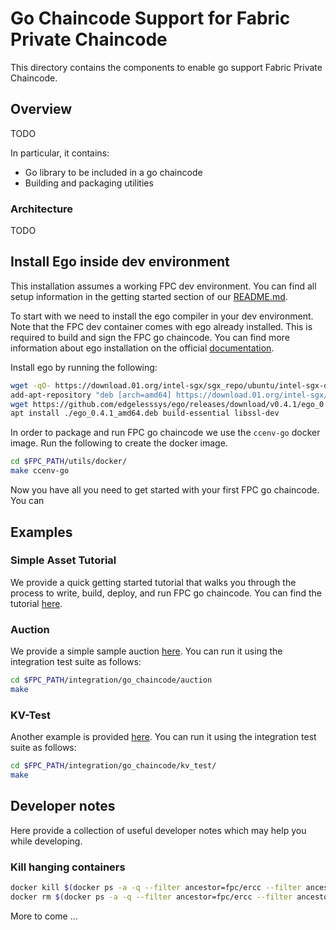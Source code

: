 <!---
Licensed under Creative Commons Attribution 4.0 International License
https://creativecommons.org/licenses/by/4.0/
--->
# Go Chaincode Support for Fabric Private Chaincode

This directory contains the components to enable go support Fabric Private Chaincode.

## Overview
 TODO
 
In particular, it contains:
- Go library to be included in a go chaincode
- Building and packaging utilities

### Architecture
TODO

## Install Ego inside dev environment

This installation assumes a working FPC dev environment.
You can find all setup information in the getting started section of our [README.md](../README.md).

To start with we need to install the ego compiler in your dev environment. 
Note that the FPC dev container comes with ego already installed.
This is required to build and sign the FPC go chaincode.
You can find more information about ego installation on the official [documentation](https://docs.edgeless.systems/ego/#/getting-started/install).

Install ego by running the following:
```bash
wget -qO- https://download.01.org/intel-sgx/sgx_repo/ubuntu/intel-sgx-deb.key | apt-key add
add-apt-repository "deb [arch=amd64] https://download.01.org/intel-sgx/sgx_repo/ubuntu `lsb_release -cs` main"
wget https://github.com/edgelesssys/ego/releases/download/v0.4.1/ego_0.4.1_amd64.deb
apt install ./ego_0.4.1_amd64.deb build-essential libssl-dev
```

In order to package and run FPC go chaincode we use the `ccenv-go` docker image.
Run the following to create the docker image.

```bash
cd $FPC_PATH/utils/docker/
make ccenv-go
```

Now you have all you need to get started with your first FPC go chaincode. You can 

## Examples

### Simple Asset Tutorial

We provide a quick getting started tutorial that walks you through the process to write, build, deploy, and run FPC go chaincode.
You can find the tutorial [here](../samples/chaincode/asset-transfer-go).


### Auction

We provide a simple sample auction [here](../samples/chaincode/auction-go). You can run it using the integration test suite as follows:
```bash
cd $FPC_PATH/integration/go_chaincode/auction
make
```


### KV-Test

Another example is provided [here](../samples/chaincode/kv-test-go). You can run it using the integration test suite as follows:
```bash
cd $FPC_PATH/integration/go_chaincode/kv_test/
make
```


## Developer notes

Here provide a collection of useful developer notes which may help you while developing.  


### Kill hanging containers
```bash
docker kill $(docker ps -a -q --filter ancestor=fpc/ercc --filter ancestor=fpc/fpc-auction-go)
docker rm $(docker ps -a -q --filter ancestor=fpc/ercc --filter ancestor=fpc/fpc-auction-go)
```

More to come ...
